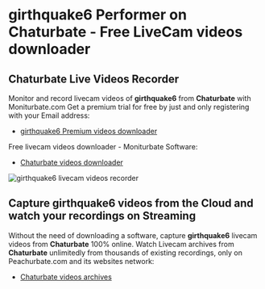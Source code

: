 # girthquake6 Performer on Chaturbate - Free LiveCam videos downloader

## Chaturbate Live Videos Recorder

Monitor and record livecam videos of **girthquake6** from **Chaturbate** with Moniturbate.com
Get a premium trial for free by just and only registering with your Email address:
* [girthquake6 Premium videos downloader](https://moniturbate.com/request-demo-licence-key.html)

Free livecam videos downloader - Moniturbate Software:
* [Chaturbate videos downloader](https://moniturbate.com/moniturbate-download-software.html)

![girthquake6 livecam videos recorder](https://peachurnet.com/templates/moniturbate-software.png)


## Capture girthquake6 videos from the Cloud and watch your recordings on Streaming

Without the need of downloading a software, capture **girthquake6** livecam videos from **Chaturbate** 100% online.
Watch Livecam archives from **Chaturbate** unlimitedly from thousands of existing recordings, only on Peachurbate.com and its websites network:
* [Chaturbate videos archives](https://peachurnet.com/)